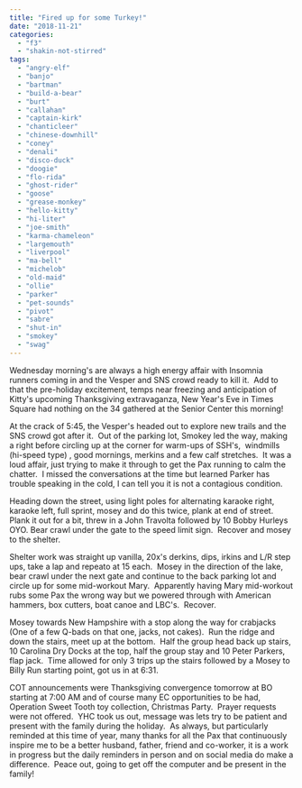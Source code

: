 ```yaml
---
title: "Fired up for some Turkey!"
date: "2018-11-21"
categories: 
  - "f3"
  - "shakin-not-stirred"
tags: 
  - "angry-elf"
  - "banjo"
  - "bartman"
  - "build-a-bear"
  - "burt"
  - "callahan"
  - "captain-kirk"
  - "chanticleer"
  - "chinese-downhill"
  - "coney"
  - "denali"
  - "disco-duck"
  - "doogie"
  - "flo-rida"
  - "ghost-rider"
  - "goose"
  - "grease-monkey"
  - "hello-kitty"
  - "hi-liter"
  - "joe-smith"
  - "karma-chameleon"
  - "largemouth"
  - "liverpool"
  - "ma-bell"
  - "michelob"
  - "old-maid"
  - "ollie"
  - "parker"
  - "pet-sounds"
  - "pivot"
  - "sabre"
  - "shut-in"
  - "smokey"
  - "swag"
---
```


Wednesday morning's are always a high energy affair with Insomnia runners coming in and the Vesper and SNS crowd ready to kill it.  Add to that the pre-holiday excitement, temps near freezing and anticipation of Kitty's upcoming Thanksgiving extravaganza, New Year's Eve in Times Square had nothing on the 34 gathered at the Senior Center this morning!

At the crack of 5:45, the Vesper's headed out to explore new trails and the SNS crowd got after it.  Out of the parking lot, Smokey led the way, making a right before circling up at the corner for warm-ups of SSH's,  windmills (hi-speed type) , good mornings, merkins and a few calf stretches.  It was a loud affair, just trying to make it through to get the Pax running to calm the chatter.  I missed the conversations at the time but learned Parker has trouble speaking in the cold, I can tell you it is not a contagious condition.

Heading down the street, using light poles for alternating karaoke right, karaoke left, full sprint, mosey and do this twice, plank at end of street.  Plank it out for a bit, threw in a John Travolta followed by 10 Bobby Hurleys OYO. Bear crawl under the gate to the speed limit sign.  Recover and mosey to the shelter.

Shelter work was straight up vanilla, 20x's derkins, dips, irkins and L/R step ups, take a lap and repeato at 15 each.  Mosey in the direction of the lake, bear crawl under the next gate and continue to the back parking lot and circle up for some mid-workout Mary.  Apparently having Mary mid-workout rubs some Pax the wrong way but we powered through with American hammers, box cutters, boat canoe and LBC's.  Recover.

Mosey towards New Hampshire with a stop along the way for crabjacks (One of a few Q-bads on that one, jacks, not cakes).  Run the ridge and down the stairs, meet up at the bottom.  Half the group head back up stairs, 10 Carolina Dry Docks at the top, half the group stay and 10 Peter Parkers, flap jack.  Time allowed for only 3 trips up the stairs followed by a Mosey to Billy Run starting point, got us in at 6:31.

COT announcements were Thanksgiving convergence tomorrow at BO starting at 7:00 AM and of course many EC opportunities to be had, Operation Sweet Tooth toy collection, Christmas Party.  Prayer requests were not offered.  YHC took us out, message was lets try to be patient and present with the family during the holiday.  As always, but particularly reminded at this time of year, many thanks for all the Pax that continuously inspire me to be a better husband, father, friend and co-worker, it is a work in progress but the daily reminders in person and on social media do make a difference.  Peace out, going to get off the computer and be present in the family!
